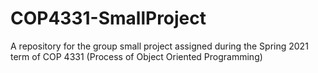 # COP4331-SmallProject
A repository for the group small project assigned during the Spring 2021 term of COP 4331 (Process of Object Oriented Programming)
